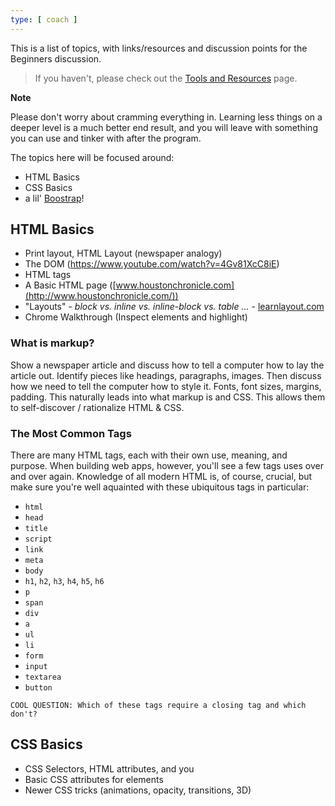 ```yaml
---
type: [ coach ]
---
```


This is a list of topics, with links/resources and discussion points for the Beginners discussion.

> If you haven't, please check out the [Tools and Resources](/#/01-Tools-and-Resources--index.md) page.

**Note**

Please don't worry about cramming everything in. Learning less things on a deeper level is a much better end result, and you will leave with something you can use and tinker with after the program.

The topics here will be focused around:

- HTML Basics
- CSS Basics
- a lil' [Boostrap](http://getbootstrap.com/)!

## HTML Basics

- Print layout, HTML Layout (newspaper analogy)
- The DOM (https://www.youtube.com/watch?v=4Gv81XcC8iE)
- HTML tags
- A Basic HTML page ([www.houstonchronicle.com](http://www.houstonchronicle.com/))
- "Layouts" - _block vs. inline vs. inline-block vs. table ..._ - [learnlayout.com](http://learnlayout.com/)
- Chrome Walkthrough (Inspect elements and highlight)

### What is markup?

Show a newspaper article and discuss how to tell a computer how to lay the article out. Identify pieces like headings, paragraphs, images. Then discuss how we need to tell the computer how to style it. Fonts, font sizes, margins, padding. This naturally leads into what markup is and CSS. This allows them to self-discover / rationalize HTML & CSS.


### The Most Common Tags

There are many HTML tags, each with their own use, meaning, and purpose. When building web apps, however, you'll see a few tags uses over and over again. Knowledge of all modern HTML is, of course, crucial, but make sure you're well aquainted with these ubiquitous tags in particular:

* `html`
* `head`
* `title`
* `script`
* `link`
* `meta`
* `body`
* `h1`, `h2`, `h3`, `h4`, `h5`, `h6`
* `p`
* `span`
* `div`
* `a`
* `ul`
* `li`
* `form`
* `input`
* `textarea`
* `button`

~~~
COOL QUESTION: Which of these tags require a closing tag and which don't?
~~~

## CSS Basics

- CSS Selectors, HTML attributes, and you
- Basic CSS attributes for elements
- Newer CSS tricks (animations, opacity, transitions, 3D)